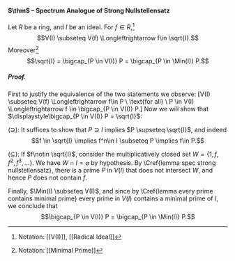 #### $\thm$ – Spectrum Analogue of Strong Nullstellensatz
Let $R$ be a ring, and $I$ be an ideal. For $f\in R$,[^1]$$V(I) \subseteq V(f) \Longleftrightarrow f\in \sqrt{I}.$$Moreover[^2]$$\sqrt{I} = \bigcap_{P \in V(I)} P = \bigcap_{P \in \Min(I)} P.$$
##### *Proof.*
First to justify the equivalence of the two statements we observe: 
\[V(I) \subseteq V(f) \Longleftrightarrow f\in P \ \text{for all} \ P \in V(I)  \Longleftrightarrow f \in \bigcap_{P \in V(I)} P.\]
Now we will show that $\displaystyle\bigcap_{P \in V(I)} P = \sqrt{I}$:

$(\supseteq)$: It suffices to show that $P \supseteq I$ implies $P \supseteq \sqrt{I}$, and indeed 
$$f \in \sqrt{I} \implies f^n\in I \subseteq P \implies f\in P.$$

$(\subseteq)$: If $f\notin \sqrt{I}$, consider the multiplicatively closed set $W=\{1,f,f^2,f^3,\ldots\}$. We have $W\cap I=\varnothing$ by hypothesis. By \Cref{lemma spec strong nullstellensatz}, there is a prime $P$ in $V(I)$ that does not intersect $W$, and hence $P$ does not contain $f$.

Finally, $\Min(I) \subseteq V(I)$, and since by \Cref{lemma every prime contains minimal prime} every prime in $V(I)$ contains a minimal prime of $I$, we conclude that 
$$\bigcap_{P \in V(I)} P = \bigcap_{P \in \Min(I)} P.$$

[^1]: Notation: [[V(I)]], [[Radical Ideal]]
[^2]: Notation: [[Minimal Prime]]